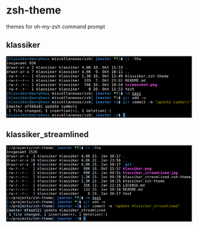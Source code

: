 # zsh-theme

themes for oh-my-zsh command prompt

## klassiker

![klassiker](screenshot_klassiker.png)

## klassiker_streamlined

![klassiker_streamlined](screenshot_klassiker_streamlined.png)
